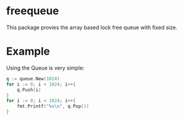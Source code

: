 freequeue
==========

This package provies the array based lock free queue with fixed size.

Example
=======
Using the Queue is very simple:
```go
q := queue.New(1024)
for i := 0; i < 1024; i++{
    q.Push(i)
}
for i := 0; i < 1024; i++{
    fmt.Printf("%v\n", q.Pop())
}
```
